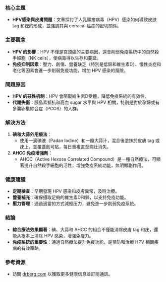 ### 核心主題  
- **HPV感染與皮膚問題**：文章探討了人乳頭瘤病毒（HPV）感染如何導致皮肤 tag 和疣的形成，並強調其與 cervical 癌症的密切關係。  

### 主要觀念  
- **HPV 的影響**：HPV 不僅是宫颈癌的主要病因，還會削弱免疫系統中的自然殺手細胞（NK cells），使病毒得以生存和蔓延。  
- **免疫抑制因素**：壓力、創傷、營養缺乏（特別是低鋅和維生素D）、慢性炎症和老化等因素會進一步削弱免疫功能，增加 HPV 感染的風險。  

### 問題原因  
- **HPV 的惡性机制**：HPV 會阻礙維生素D受體，降低免疫系統的有效性。  
- **代謝失衡**：胰島素抵抗和高血 sugar 水平與 HPV 相關，特別是對於孕婦或有多囊卵巢綜合症（PCOS）的人群。  

### 解決方法  
1. **碘和大蒜外用療法**：  
   - 使用一滴碘液（Padan Iodine）和一瓣大蒜汁，混合後塗抹於皮膚 tag 或疣上，並覆蓋創可貼，每日重複直至病灶消失。  
2. **AHCC 免疫增強劑**：  
   - AHCC（Active Hexose Correlated Compound）是一種自然療法，可顯著提升自然殺手細胞的活性，增強免疫系統功能，無明顯副作用。  

### 健康建議  
- **定期檢查**：早期發現 HPV 感染和皮膚異常，及時治療。  
- **營養補充**：確保攝取足夠的維生素D和鋅，以支持免疫功能。  
- **壓力管理**：通過適當的方式減輕压力，避免進一步削弱免疫系統。  

### 結論  
- **綜合療法效果顯著**：碘、大蒜和 AHCC 的組合不僅能消除皮膚 tag 和疣，還能从根本上清除 HPV 感染，增強免疫力。  
- **免疫系統的重要性**：通過自然療法提升免疫功能，是預防和治療 HPV 相關疾病的有效策略。  

### 參考資源  
- 訪問 [drberg.com](http://drberg.com) 以獲取更多健康信息並訂閱通訊。